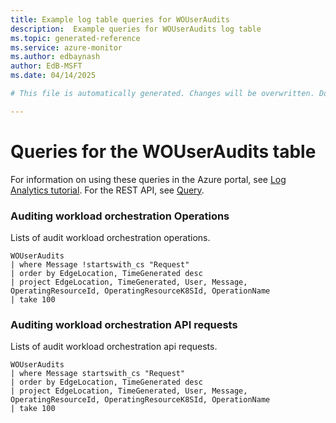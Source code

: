 ```yaml
---
title: Example log table queries for WOUserAudits
description:  Example queries for WOUserAudits log table
ms.topic: generated-reference
ms.service: azure-monitor
ms.author: edbaynash
author: EdB-MSFT
ms.date: 04/14/2025

# This file is automatically generated. Changes will be overwritten. Do not change this file directly. 

---
```


# Queries for the WOUserAudits table

For information on using these queries in the Azure portal, see [Log Analytics tutorial](/azure/azure-monitor/logs/log-analytics-tutorial). For the REST API, see [Query](/azure/azure-monitor/logs/api/overview).


### Auditing workload orchestration Operations  


Lists of audit workload orchestration operations.  

```query
WOUserAudits
| where Message !startswith_cs "Request" 
| order by EdgeLocation, TimeGenerated desc
| project EdgeLocation, TimeGenerated, User, Message, OperatingResourceId, OperatingResourceK8SId, OperationName
| take 100
```



### Auditing workload orchestration API requests  


Lists of audit workload orchestration api requests.  

```query
WOUserAudits
| where Message startswith_cs "Request" 
| order by EdgeLocation, TimeGenerated desc
| project EdgeLocation, TimeGenerated, User, Message, OperatingResourceId, OperatingResourceK8SId, OperationName
| take 100
```

